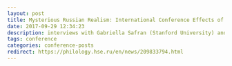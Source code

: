 ```yaml
---
layout: post
title: Mysterious Russian Realism: International Conference Effects of Verisimilitude: Modes of Russian Realism
date: 2017-09-29 12:34:23
description: interviews with Gabriella Safran (Stanford University) and Ilya Kliger (New York Univerisity)
tags: conference
categories: conference-posts
redirect: https://philology.hse.ru/en/news/209833794.html
---
```


